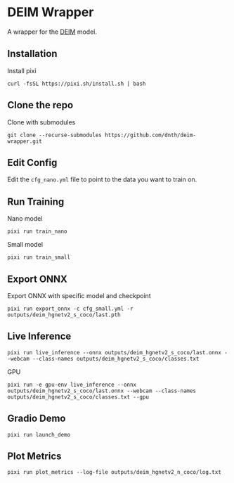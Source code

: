 # DEIM Wrapper

A wrapper for the [DEIM](https://github.com/ShihuaHuang95/DEIM) model.

## Installation

Install pixi

```
curl -fsSL https://pixi.sh/install.sh | bash
```

## Clone the repo

Clone with submodules

```
git clone --recurse-submodules https://github.com/dnth/deim-wrapper.git
```

## Edit Config

Edit the `cfg_nano.yml` file to point to the data you want to train on.

## Run Training

Nano model
```
pixi run train_nano
```

Small model
```
pixi run train_small
```

## Export ONNX

Export ONNX with specific model and checkpoint
```
pixi run export_onnx -c cfg_small.yml -r outputs/deim_hgnetv2_s_coco/last.pth
```

## Live Inference

```
pixi run live_inference --onnx outputs/deim_hgnetv2_s_coco/last.onnx --webcam --class-names outputs/deim_hgnetv2_s_coco/classes.txt
```

GPU

```
pixi run -e gpu-env live_inference --onnx outputs/deim_hgnetv2_s_coco/last.onnx --webcam --class-names outputs/deim_hgnetv2_s_coco/classes.txt --gpu 
```

## Gradio Demo

```
pixi run launch_demo
```

## Plot Metrics

```
pixi run plot_metrics --log-file outputs/deim_hgnetv2_n_coco/log.txt
```
